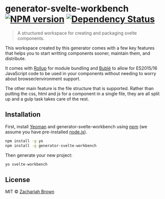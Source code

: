 # generator-svelte-workbench [![NPM version][npm-image]][npm-url] [![Dependency Status][daviddm-image]][daviddm-url]
> A structured workspace for creating and packaging svelte components.

This workspace created by this generator comes with a few key features that helps you to start writting components sooner, maintain them, and distribute.  

It comes with [Rollup](https://github.com/rollup/rollup) for module bundling and [Bublé](https://www.npmjs.com/package/buble) to allow for ES2015/16 JavaScript code to be used in your components without needing to worry about browser/environment support.  

The other main feature is the file structure that is supported. Rather than putting the css, html and js for a component in a single file, they are all split up and a gulp task takes care of the rest.  


## Installation

First, install [Yeoman](http://yeoman.io) and generator-svelte-workbench using [npm](https://www.npmjs.com/) (we assume you have pre-installed [node.js](https://nodejs.org/)).

```bash
npm install -g yo
npm install -g generator-svelte-workbench
```

Then generate your new project:

```bash
yo svelte-workbench
```

## License

MIT © [Zachariah Brown](zachariahwbrown.com)


[npm-image]: https://badge.fury.io/js/generator-svelte-workbench.svg
[npm-url]: https://npmjs.org/package/generator-svelte-workbench
[travis-image]: https://travis-ci.org/ZacBrownBand/generator-svelte-workbench.svg?branch=master
[travis-url]: https://travis-ci.org/ZacBrownBand/generator-svelte-workbench
[daviddm-image]: https://david-dm.org/ZacBrownBand/generator-svelte-workbench.svg?theme=shields.io
[daviddm-url]: https://david-dm.org/ZacBrownBand/generator-svelte-workbench
